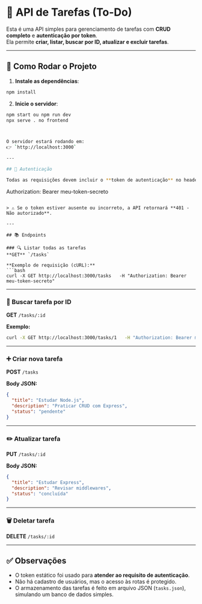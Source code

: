# 📌 API de Tarefas (To-Do)

Esta é uma API simples para gerenciamento de tarefas com **CRUD completo** e **autenticação por token**.  
Ela permite **criar, listar, buscar por ID, atualizar e excluir tarefas**.

---

## 🚀 Como Rodar o Projeto

1. **Instale as dependências**:
```bash
npm install
```

2. **Inicie o servidor**:
```bash
npm start ou npm run dev
npx serve . no frontend



O servidor estará rodando em:  
👉 `http://localhost:3000`

---

## 🔑 Autenticação

Todas as requisições devem incluir o **token de autenticação** no header:  

```
Authorization: Bearer meu-token-secreto
```

> ⚠️ Se o token estiver ausente ou incorreto, a API retornará **401 - Não autorizado**.

---

## 📚 Endpoints

### 🔍 Listar todas as tarefas
**GET** `/tasks`

**Exemplo de requisição (cURL):**
```bash
curl -X GET http://localhost:3000/tasks   -H "Authorization: Bearer meu-token-secreto"
```

---

### 🔎 Buscar tarefa por ID
**GET** `/tasks/:id`

**Exemplo:**
```bash
curl -X GET http://localhost:3000/tasks/1   -H "Authorization: Bearer meu-token-secreto"
```

---

### ➕ Criar nova tarefa
**POST** `/tasks`

**Body JSON:**
```json
{
  "title": "Estudar Node.js",
  "description": "Praticar CRUD com Express",
  "status": "pendente"
}
```

---

### ✏️ Atualizar tarefa
**PUT** `/tasks/:id`

**Body JSON:**
```json
{
  "title": "Estudar Express",
  "description": "Revisar middlewares",
  "status": "concluída"
}
```

---

### 🗑️ Deletar tarefa
**DELETE** `/tasks/:id`

---

## ✅ Observações

- O token estático foi usado para **atender ao requisito de autenticação**.  
- Não há cadastro de usuários, mas o acesso às rotas é protegido.  
- O armazenamento das tarefas é feito em arquivo JSON (`tasks.json`), simulando um banco de dados simples.